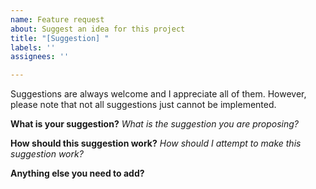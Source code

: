 ```yaml
---
name: Feature request
about: Suggest an idea for this project
title: "[Suggestion] "
labels: ''
assignees: ''

---
```


Suggestions are always welcome and I appreciate all of them. However, please note that not all suggestions just cannot be implemented.

**What is your suggestion?**
*What is the suggestion you are proposing?*

**How should this suggestion work?**
*How should I attempt to make this suggestion work?*

**Anything else you need to add?**
